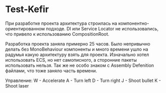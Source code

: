 # Test-Kefir

При разработке проекта архитектура строилась на компонентно-ориентированном подходе. DI или Service Locator не использовались, что привело к использованию CompositionRoot. 

Разработка проекта заняла примерно 25 часов. Было непривычно делать без MonoBehaviour компоненты и много времени ушло на радумья какую архитектуру взять для проекта. Изначально хотел использовать ECS, но нет самописного, а сторонние пакеты использовать нельзя. Так же не особо знаком с Assembly Defenition файлами, что тоже заняло часть времени.

Управление:
W - Accelerate
A - Turn left
D - Turn right
J - Shoot bullet
K - Shoot laser
